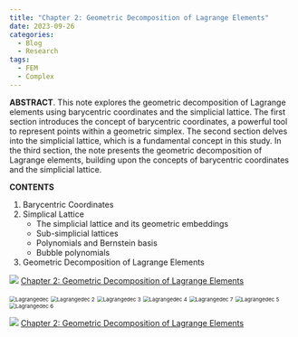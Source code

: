 ```yaml
---
title: "Chapter 2: Geometric Decomposition of Lagrange Elements"
date: 2023-09-26
categories:
  - Blog
  - Research
tags:
  - FEM
  - Complex
---
```


**ABSTRACT**. This note explores the geometric decomposition of Lagrange elements using barycentric coordinates and the simplicial lattice. The first section introduces the concept of barycentric coordinates, a powerful tool to represent points within a geometric simplex. The second section delves into the simplicial lattice, which is a fundamental concept in this study. In the third section, the note presents the geometric decomposition of Lagrange elements, building upon the concepts of barycentric coordinates and the simplicial lattice. 

**CONTENTS**

1. Barycentric Coordinates
2. Simplical Lattice
   - The simplicial lattice and its geometric embeddings 
   - Sub-simplicial lattices 
   -  Polynomials and Bernstein basis 
   - Bubble polynomials 
1. Geometric Decomposition of Lagrange Elements

<img src="https://lyc102.github.io/camtips/assets/images/pdf_icon.gif" />  [Chapter 2: Geometric Decomposition of Lagrange Elements](https://www.math.uci.edu/~chenlong/femcomplex/Ch2_LagrangeElement.pdf)

<img src="https://lyc102.github.io/camtips/assets/images/Lagrangedec.png" alt="Lagrangedec" style="zoom:67%;" />



<img src="https://lyc102.github.io/camtips/assets/images/Lagrangedec 2.png" alt="Lagrangedec 2" style="zoom:67%;" />

<img src="https://lyc102.github.io/camtips/assets/images/Lagrangedec 3.png" alt="Lagrangedec 3" style="zoom:67%;" />

<img src="https://lyc102.github.io/camtips/assets/images/Lagrangedec 4.png" alt="Lagrangedec 4" style="zoom:67%;" />

<img src="https://lyc102.github.io/camtips/assets/images/Lagrangedec 7.png" alt="Lagrangedec 7" style="zoom:67%;" />

<img src="https://lyc102.github.io/camtips/assets/images/Lagrangedec 5.png" alt="Lagrangedec 5" style="zoom:67%;" />

<img src="https://lyc102.github.io/camtips/assets/images/Lagrangedec 6.png" alt="Lagrangedec 6" style="zoom:67%;" />



<img src="https://lyc102.github.io/camtips/assets/images/pdf_icon.gif" />  [Chapter 2: Geometric Decomposition of Lagrange Elements](https://www.math.uci.edu/~chenlong/femcomplex/Ch2_LagrangeElement.pdf)
